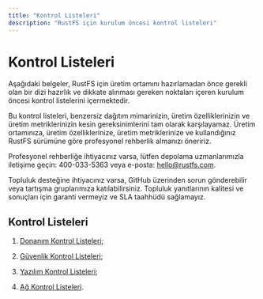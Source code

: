 ```yaml
---
title: "Kontrol Listeleri"
description: "RustFS için kurulum öncesi kontrol listeleri"
---
```


# Kontrol Listeleri

Aşağıdaki belgeler, RustFS için üretim ortamını hazırlamadan önce gerekli olan bir dizi hazırlık ve dikkate alınması gereken noktaları içeren kurulum öncesi kontrol listelerini içermektedir.

Bu kontrol listeleri, benzersiz dağıtım mimarinizin, üretim özelliklerinizin ve üretim metriklerinizin kesin gereksinimlerini tam olarak karşılayamaz. Üretim ortamınıza, üretim özelliklerinize, üretim metriklerinize ve kullandığınız RustFS sürümüne göre profesyonel rehberlik almanızı öneririz.

Profesyonel rehberliğe ihtiyacınız varsa, lütfen depolama uzmanlarımızla iletişime geçin: 400-033-5363 veya e-posta: <hello@rustfs.com>.

Topluluk desteğine ihtiyacınız varsa, GitHub üzerinden sorun gönderebilir veya tartışma gruplarımıza katılabilirsiniz. Topluluk yanıtlarının kalitesi ve sonuçları için garanti vermeyiz ve SLA taahhüdü sağlamayız.

## Kontrol Listeleri

1. [Donanım Kontrol Listeleri](./hard-checklists);

2. [Güvenlik Kontrol Listeleri](./security-checklists);

3. [Yazılım Kontrol Listeleri](./software-checklists);

4. [Ağ Kontrol Listeleri](./network-checklists).